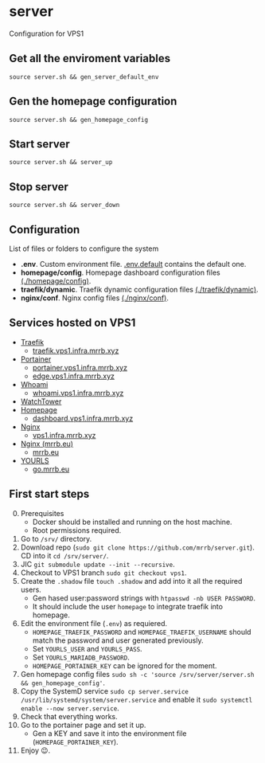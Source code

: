 # server

Configuration for VPS1

## Get all the enviroment variables

```
source server.sh && gen_server_default_env
```

## Gen the homepage configuration

```
source server.sh && gen_homepage_config
```

## Start server

```
source server.sh && server_up
```

## Stop server

```
source server.sh && server_down
```

## Configuration

List of files or folders to configure the system

* __**.env**__. Custom environment file. [.env.default](.env.default) contains the default one.
* __**homepage/config**__. Homepage dashboard configuration files [(./homepage/config)](homepage/config).
* __**traefik/dynamic**__. Traefik dynamic configuration files [(./traefik/dynamic)](traefik/dynamic).
* __**nginx/conf**__. Nginx config files [(./nginx/conf)](nginx/conf).

## Services hosted on VPS1

* [Traefik](traefik)
  * [traefik.vps1.infra.mrrb.xyz](https://traefik.vps1.infra.mrrb.xyz)
* [Portainer](portainer)
  * [portainer.vps1.infra.mrrb.xyz](https://portainer.vps1.infra.mrrb.xyz)
  * [edge.vps1.infra.mrrb.xyz](https://edge.vps1.infra.mrrb.xyz)
* [Whoami](whoami)
  * [whoami.vps1.infra.mrrb.xyz](https://whoami.vps1.infra.mrrb.xyz)
* [WatchTower](watchtower)
* [Homepage](homepage)
  * [dashboard.vps1.infra.mrrb.xyz](https://dashboard.vps1.infra.mrrb.xyz)
* [Nginx](nginx)
  * [vps1.infra.mrrb.xyz](https://vps1.infra.mrrb.xyz)
* [Nginx (mrrb.eu)](nginx_mrrb_eu)
  * [mrrb.eu](https://mrrb.eu) 
* [YOURLS](yourls)
  * [go.mrrb.eu](https://go.mrrb.eu) 

## First start steps

0. Prerequisites
   * Docker should be installed and running on the host machine.
   * Root permissions required.
1. Go to `/srv/` directory.
2. Download repo (`sudo git clone https://github.com/mrrb/server.git`). CD into it `cd /srv/server/`.
3. JIC `git submodule update --init --recursive`.
4. Checkout to VPS1 branch `sudo git checkout vps1`.
5. Create the `.shadow` file `touch .shadow` and add into it all the required users.
   * Gen hased user:password strings with `htpasswd -nb USER PASSWORD`.
   * It should include the user `homepage` to integrate traefik into homepage.
6. Edit the environment file (`.env`) as requiered.
   * `HOMEPAGE_TRAEFIK_PASSWORD` and `HOMEPAGE_TRAEFIK_USERNAME` should match the password and user generated previously.
   * Set `YOURLS_USER` and `YOURLS_PASS`.
   * Set `YOURLS_MARIADB_PASSWORD`.
   * `HOMEPAGE_PORTAINER_KEY` can be ignored for the moment.
7. Gen homepage config files `sudo sh -c 'source /srv/server/server.sh && gen_homepage_config'`.
8. Copy the SystemD service `sudo cp server.service /usr/lib/systemd/system/server.service` and enable it `sudo systemctl enable --now server.service`.
9. Check that everything works.
10. Go to the portainer page and set it up.
    * Gen a KEY and save it into the environment file (`HOMEPAGE_PORTAINER_KEY`).
11. Enjoy 😉.
